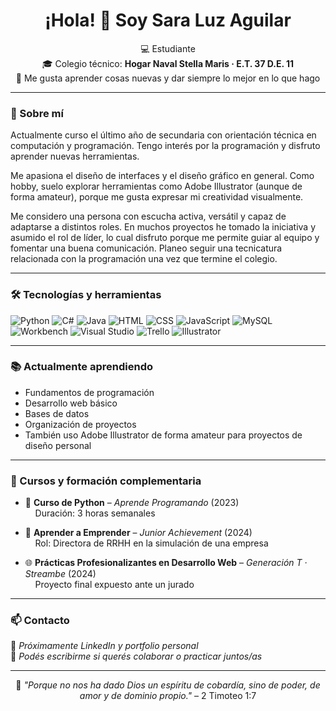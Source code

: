 <h1 align="center">¡Hola! 👋 Soy Sara Luz Aguilar</h1>

<p align="center">
💻 Estudiante <br>
🎓 Colegio técnico: <strong>Hogar Naval Stella Maris · E.T. 37 D.E. 11</strong> <br>
🌸 Me gusta aprender cosas nuevas y dar siempre lo mejor en lo que hago
</p>

---

### 🌟 Sobre mí

Actualmente curso el último año de secundaria con orientación técnica en computación y programación.
Tengo interés por la programación y disfruto aprender nuevas herramientas.

Me apasiona el diseño de interfaces y el diseño gráfico en general. Como hobby, suelo explorar herramientas como Adobe Illustrator (aunque de forma amateur), porque me gusta expresar mi creatividad visualmente.

Me considero una persona con escucha activa, versátil y capaz de adaptarse a distintos roles.
En muchos proyectos he tomado la iniciativa y asumido el rol de líder, lo cual disfruto porque me permite guiar al equipo y fomentar una buena comunicación.
Planeo seguir una tecnicatura relacionada con la programación una vez que termine el colegio.

---
### 🛠️ Tecnologías y herramientas

![Python](https://img.shields.io/badge/-Python-3776AB?style=flat&logo=python&logoColor=white)
![C#](https://img.shields.io/badge/-C%23-68217A?style=flat&logo=csharp&logoColor=white)
![Java](https://img.shields.io/badge/-Java-007396?style=flat&logo=java&logoColor=white)
![HTML](https://img.shields.io/badge/-HTML5-E34F26?style=flat&logo=html5&logoColor=white)
![CSS](https://img.shields.io/badge/-CSS3-1572B6?style=flat&logo=css3&logoColor=white)
![JavaScript](https://img.shields.io/badge/-JavaScript-F7DF1E?style=flat&logo=javascript&logoColor=black)
![MySQL](https://img.shields.io/badge/-MySQL-4479A1?style=flat&logo=mysql&logoColor=white)
![Workbench](https://img.shields.io/badge/-Workbench-4479A1?style=flat&logo=mysql&logoColor=white)
![Visual Studio](https://img.shields.io/badge/-Visual%20Studio-5C2D91?style=flat&logo=visual-studio&logoColor=white)
![Trello](https://img.shields.io/badge/-Trello-0052CC?style=flat&logo=trello&logoColor=white)
![Illustrator](https://img.shields.io/badge/-Adobe%20Illustrator-FF9A00?style=flat&logo=adobe-illustrator&logoColor=white)

---

### 📚 Actualmente aprendiendo

- Fundamentos de programación  
- Desarrollo web básico  
- Bases de datos  
- Organización de proyectos  
- También uso Adobe Illustrator de forma amateur para proyectos de diseño personal


---

### 📜 Cursos y formación complementaria

- 🐍 **Curso de Python** – *Aprende Programando* (2023)  
  &nbsp;&nbsp;&nbsp;&nbsp;Duración: 3 horas semanales

- 💼 **Aprender a Emprender** – *Junior Achievement* (2024)  
  &nbsp;&nbsp;&nbsp;&nbsp;Rol: Directora de RRHH en la simulación de una empresa

- 🌐 **Prácticas Profesionalizantes en Desarrollo Web** – *Generación T · Streambe* (2024)  
  &nbsp;&nbsp;&nbsp;&nbsp;Proyecto final expuesto ante un jurado

---

### 📫 Contacto

💌 *Próximamente LinkedIn y portfolio personal*  
💭 *Podés escribirme si querés colaborar o practicar juntos/as*  

---

<p align="center">
🌷 <em>"Porque no nos ha dado Dios un espíritu de cobardía, sino de poder, de amor y de dominio propio."</em> – 2 Timoteo 1:7
</p>
